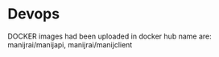 # Devops

DOCKER images had been uploaded in docker hub
name are: manijrai/manijapi, manijrai/manijclient
